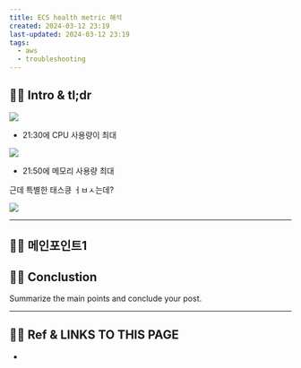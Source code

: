 ```yaml
---
title: ECS health metric 해석
created: 2024-03-12 23:19
last-updated: 2024-03-12 23:19
tags:
  - aws
  - troubleshooting
---
```


## 👯‍♂️ Intro & tl;dr

![](https://i.imgur.com/rnYYq4T.png)

- 21:30에 CPU 사용량이 최대


![](https://i.imgur.com/dVXVfXH.png)


- 21:50에 메모리 사용량 최대


근데 특별한 태스킁 ㅓㅂㅅ는데?

![](https://i.imgur.com/UElb7mX.png)


--- 

## 👯‍♂️ 메인포인트1

## 👯‍♂️ Conclustion

Summarize the main points and conclude your post.

--- 

## 👯‍♂️ Ref & LINKS TO THIS PAGE

-  

